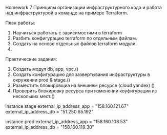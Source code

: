 Homework 7
Принципы организации инфраструктурного кода и работа над инфраструктурой в команде на примере Terraform.

План работы:

1. Научиться работать с зависимостями в terraform
2. Разбить конфигурацию terraform по отдельным файлам.
3. Создать на основе отдельных файлов terraform модули.
4.

Практические задания:
1. Создать модул db, app, vpc.(\)
2. Создать конфигурацию для зазвертывания инфраструктуры в окружении prod & stage.(\)
3. Разместить блокировщиа на внешнем ресурсе (cloud yandex) (\)
3. Проверить блокировку ресурса при изменении коyфигурации из нескольких мест.(\)

instance stage
external_ip_address_app = "158.160.121.67"
external_ip_address_db = "51.250.65.192"

instance prod
external_ip_address_app = "158.160.108.53"
external_ip_address_db = "158.160.119.30"
